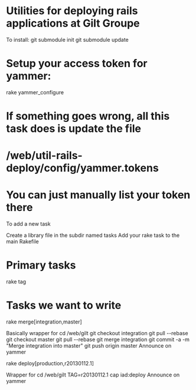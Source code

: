 Utilities for deploying rails applications at Gilt Groupe
=========================================================

To install:
  git submodule init
  git submodule update

  # Setup your access token for yammer:
  rake yammer_configure

  # If something goes wrong, all this task does is update the file
  #   /web/util-rails-deploy/config/yammer.tokens
  # You can just manually list your token there

To add a new task

  Create a library file in the subdir named tasks
  Add your rake task to the main Rakefile

Primary tasks
=========================================================
rake tag


Tasks we want to write
=========================================================
rake merge[integration,master]

  Basically wrapper for cd /web/gilt
    git checkout integration
    git pull --rebase
    git checkout master
    git pull --rebase
    git merge integration
    git commit -a -m "Merge integration into master"
    git push origin master
    Announce on yammer

rake deploy[production,r20130112.1]

  Wrapper for cd /web/gilt
    TAG=r20130112.1 cap iad:deploy
    Announce on yammer
